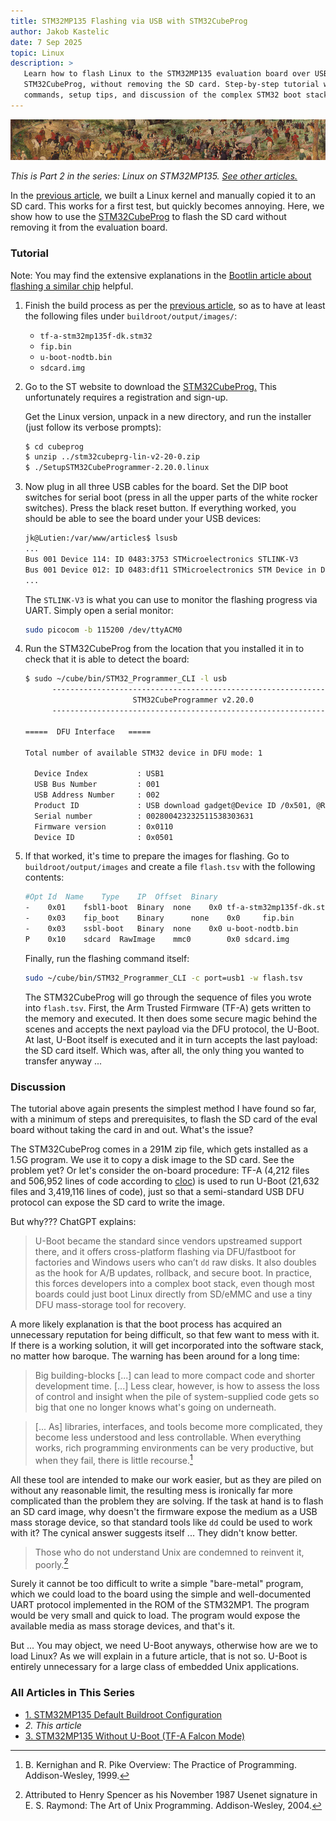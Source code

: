 ```yaml
---
title: STM32MP135 Flashing via USB with STM32CubeProg
author: Jakob Kastelic
date: 7 Sep 2025
topic: Linux
description: >
   Learn how to flash Linux to the STM32MP135 evaluation board over USB using
   STM32CubeProg, without removing the SD card. Step-by-step tutorial with
   commands, setup tips, and discussion of the complex STM32 boot stack.
---
```


![](../images/cal.jpg)

*This is Part 2 in the series: Linux on STM32MP135. [See other
articles.](#series-list)*

In the [previous article](stm32mp135-linux-default-buildroot), we built a Linux
kernel and manually copied it to an SD card. This works for a first test, but
quickly becomes annoying. Here, we show how to use the
[STM32CubeProg](https://www.st.com/en/development-tools/stm32cubeprog.html#get-software)
to flash the SD card without removing it from the evaluation board.

### Tutorial

Note: You may find the extensive explanations in the [Bootlin article about
flashing a similar
chip](https://bootlin.com/blog/building-a-linux-system-for-the-stm32mp1-implementing-factory-flashing/)
helpful.

1. Finish the build process as per the [previous
   article](stm32mp135-linux-default-buildroot), so as to have at least the
   following files under `buildroot/output/images/`:

   - `tf-a-stm32mp135f-dk.stm32`
   - `fip.bin`
   - `u-boot-nodtb.bin`
   - `sdcard.img`

2. Go to the ST website to download the
   [STM32CubeProg.](https://www.st.com/en/development-tools/stm32cubeprog.html#get-software)
   This unfortunately requires a registration and sign-up.

   Get the Linux version, unpack in a new directory, and run the installer (just
   follow its verbose prompts):
   
   ```sh
   $ cd cubeprog
   $ unzip ../stm32cubeprg-lin-v2-20-0.zip
   $ ./SetupSTM32CubeProgrammer-2.20.0.linux
   ```

3. Now plug in all three USB cables for the board. Set the DIP boot switches for
   serial boot (press in all the upper parts of the white rocker switches).
   Press the black reset button. If everything worked, you should be able to see
   the board under your USB devices:

   ```sh
   jk@Lutien:/var/www/articles$ lsusb
   ...
   Bus 001 Device 114: ID 0483:3753 STMicroelectronics STLINK-V3
   Bus 001 Device 012: ID 0483:df11 STMicroelectronics STM Device in DFU Mode
   ...
   ```
   
   The `STLINK-V3` is what you can use to monitor the flashing progress via UART.
   Simply open a serial monitor:
   
   ```sh
   sudo picocom -b 115200 /dev/ttyACM0
   ```

4. Run the STM32CubeProg from the location that you installed it in to check
   that it is able to detect the board:

   ```sh
   $ sudo ~/cube/bin/STM32_Programmer_CLI -l usb
         -------------------------------------------------------------------
                           STM32CubeProgrammer v2.20.0
         -------------------------------------------------------------------
   
   =====  DFU Interface   =====
   
   Total number of available STM32 device in DFU mode: 1
   
     Device Index           : USB1
     USB Bus Number         : 001
     USB Address Number     : 002
     Product ID             : USB download gadget@Device ID /0x501, @Revision ID /0x1003, @Name /STM32MP135F Rev.Y,
     Serial number          : 002800423232511538303631
     Firmware version       : 0x0110
     Device ID              : 0x0501
   ```

5. If that worked, it's time to prepare the images for flashing. Go to
   `buildroot/output/images` and create a file `flash.tsv` with the following
   contents:

   ```sh
   #Opt	Id	Name	Type	IP	Offset	Binary
   -	0x01	fsbl1-boot	Binary	none	0x0	tf-a-stm32mp135f-dk.stm32
   -	0x03	fip_boot	Binary		none	0x0		fip.bin
   -	0x03	ssbl-boot	Binary	none	0x0	u-boot-nodtb.bin
   P	0x10	sdcard	RawImage	mmc0		0x0	sdcard.img
   ```
   
   Finally, run the flashing command itself:
   
   ```sh
   sudo ~/cube/bin/STM32_Programmer_CLI -c port=usb1 -w flash.tsv
   ```

   The STM32CubeProg will go through the sequence of files you wrote into
   `flash.tsv`. First, the Arm Trusted Firmware (TF-A) gets written to the
   memory and executed. It then does some secure magic behind the scenes and
   accepts the next payload via the DFU protocol, the U-Boot. At last, U-Boot
   itself is executed and it in turn accepts the last payload: the SD card
   itself. Which was, after all, the only thing you wanted to transfer anyway
   ...

### Discussion

The tutorial above again presents the simplest method I have found so far, with
a minimum of steps and prerequisites, to flash the SD card of the eval board
without taking the card in and out. What's the issue?

The STM32CubeProg comes in a 291M zip file, which gets installed as a 1.5G
program. We use it to copy a disk image to the SD card. See the problem yet?
Or let's consider the on-board procedure: TF-A (4,212 files and 506,952 lines of
code according to [cloc](https://github.com/AlDanial/cloc)) is used to run
U-Boot (21,632 files and 3,419,116 lines of code), just so that a semi-standard
USB DFU protocol can expose the SD card to write the image.

But why??? ChatGPT explains:

> U-Boot became the standard since vendors upstreamed support there, and it
> offers cross-platform flashing via DFU/fastboot for factories and Windows
> users who can’t `dd` raw disks. It also doubles as the hook for A/B updates,
> rollback, and secure boot. In practice, this forces developers into a complex
> boot stack, even though most boards could just boot Linux directly from
> SD/eMMC and use a tiny DFU mass-storage tool for recovery.

A more likely explanation is that the boot process has acquired an unnecessary
reputation for being difficult, so that few want to mess with it. If there is a
working solution, it will get incorporated into the software stack, no matter
how baroque. The warning has been around for a long time:

> Big building-blocks [...] can lead to more compact code and shorter
> development time. [...] Less clear, however, is how to assess the loss of
> control and insight when the pile of system-supplied code gets so big that one
> no longer knows what's going on underneath.

> [... As] libraries, interfaces, and tools become more complicated, they become
> less understood and less controllable. When everything works, rich programming
> environments can be very productive, but when they fail, there is little
> recourse.[^pract]

All these tool are intended to make our work easier, but as they are piled on
without any reasonable limit, the resulting mess is ironically far more
complicated than the problem they are solving. If the task at hand is to flash
an SD card image, why doesn't the firmware expose the medium as a USB mass
storage device, so that standard tools like `dd` could be used to work with it?
The cynical answer suggests itself ... They didn't know better.

> Those who do not understand Unix are condemned to reinvent it, poorly.[^ray]

Surely it cannot be too difficult to write a simple "bare-metal" program, which
we could load to the board using the simple and well-documented UART protocol
implemented in the ROM of the STM32MP1. The program would be very small and
quick to load. The program would expose the available media as mass storage
devices, and that's it.

But ... You may object, we need U-Boot anyways, otherwise how are we to load
Linux? As we will explain in a future article, that is not so. U-Boot is
entirely unnecessary for a large class of embedded Unix applications.

<div class="series-box">
<h3 id="series-list">All Articles in This Series</h3>
<ul>
  <li><a href="stm32mp135-linux-default-buildroot">1. STM32MP135 Default Buildroot Configuration</a></li>
  <li><em>2. This article</em></li>
  <li><a href="stm32mp135-without-u-boot">3. STM32MP135 Without U-Boot (TF-A Falcon Mode)</a></li>
</ul>
</div>

[^pract]:  B. Kernighan and R. Pike Overview: The Practice of Programming.
    Addison-Wesley, 1999.

[^ray]: Attributed to Henry Spencer as his November 1987 Usenet signature in E.
    S.  Raymond: The Art of Unix Programming. Addison-Wesley, 2004.
